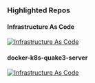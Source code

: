 ### Highlighted Repos

<!--
**HeyyMrDJ/HeyyMrDJ** is a ✨ _special_ ✨ repository because its `README.md` (this file) appears on your GitHub profile.

Here are some ideas to get you started:

- 🔭 I’m currently working on ...
- 🌱 I’m currently learning ...
- 👯 I’m looking to collaborate on ...
- 🤔 I’m looking for help with ...
- 💬 Ask me about ...
- 📫 How to reach me: ...
- 😄 Pronouns: ...
- ⚡ Fun fact: ...
-->
#### Infrastructure As Code 
  [![Infrastructure As Code](https://img.shields.io/github/stars/HeyyMrDJ/InfrastructureAsCode?style=social)](https://github.com/HeyyMrDJ/InfrastructureAsCode)

#### docker-k8s-quake3-server
  [![Infrastructure As Code](https://img.shields.io/github/stars/HeyyMrDJ/docker-k8s-quake3-server?style=social)](https://github.com/HeyyMrDJ/docker-k8s-quake3-server)


